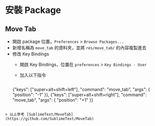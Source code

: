 # 安裝 Package

## Move Tab
* 開啟 package 位置，`Preferences` > `Browse Packages...`
* 新增名稱為 `move_tab` 的資料夾，並將 `res/move_tab/` 的內容複製進去
* 修改 Key Bindings
	* 開啟 Key Bindings，位置在 `preferences` > `Key Bindings - User`
	* 加入以下指令

		```
  {"keys": ["super+alt+shift+left"], "command": "move_tab", "args": { "position": "-1" }},
  {"keys": ["super+alt+shift+right"], "command": "move_tab", "args": { "position": "+1" }}
```

> 以上參考 [SublimeText/MoveTab](https://github.com/SublimeText/MoveTab)